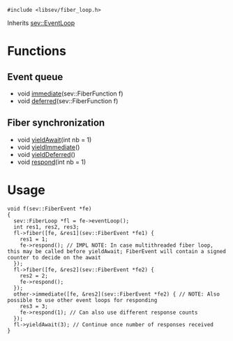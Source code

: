 <!-- TITLE: sev::FiberLoop -->
<!-- SUBTITLE: Event loop with support for fibers -->

```c_cpp
#include <libsev/fiber_loop.h>
```

Inherits [sev::EventLoop](/classes/sev/event-loop)
# Functions
## Event queue
* void [immediate](/classes/sev/fiber-loop/fiber)(sev::FiberFunction f)
* void [deferred](/classes/sev/fiber-loop/fiber)(sev::FiberFunction f)
## Fiber synchronization
* void [yieldAwait](/classes/sev/fiber-loop/yield)(int nb = 1)
* void [yieldImmediate](/classes/sev/fiber-loop/yield)()
* void [yieldDeferred](/classes/sev/fiber-loop/yield)()
* void [respond](/classes/sev/fiber-loop/respond)(int nb = 1)
# Usage
```c_cpp
void f(sev::FiberEvent *fe)
{
  sev::FiberLoop *fl = fe->eventLoop();
  int res1, res2, res3;
  fl->fiber([fe, &res1](sev::FiberEvent *fe1) {
    res1 = 1;
    fe->respond(); // IMPL NOTE: In case multithreaded fiber loop, this may be called before yieldAwait; FiberEvent will contain a signed counter to decide on the await
  });
  fl->fiber([fe, &res2](sev::FiberEvent *fe2) {
    res2 = 2;
    fe->respond();
  });
  other->immediate([fe, &res2](sev::FiberEvent *fe2) { // NOTE: Also possible to use other event loops for responding
    res3 = 3;
    fe->respond(1); // Can also use different response counts
  });
  fl->yieldAwait(3); // Continue once number of responses received
}
```
